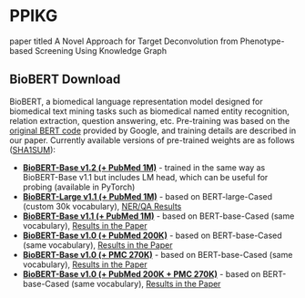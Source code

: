 # PPIKG
paper titled A Novel Approach for Target Deconvolution from Phenotype-based Screening Using Knowledge Graph

## BioBERT Download
BioBERT, a biomedical language representation model designed for biomedical text mining tasks such as biomedical named entity recognition, relation extraction, question answering, etc. Pre-training was based on the [original BERT code](https://github.com/google-research/bert) provided by Google, and training details are described in our paper. Currently available versions of pre-trained weights are as follows ([SHA1SUM](http://nlp.dmis.korea.edu/projects/biobert-2020-checkpoints/sha1sum.html)):

* **[BioBERT-Base v1.2 (+ PubMed 1M)](https://huggingface.co/dmis-lab/biobert-base-cased-v1.2)** - trained in the same way as BioBERT-Base v1.1 but includes LM head, which can be useful for probing (available in PyTorch)
* **[BioBERT-Large v1.1 (+ PubMed 1M)](http://nlp.dmis.korea.edu/projects/biobert-2020-checkpoints/biobert_large_v1.1_pubmed.tar.gz)** - based on BERT-large-Cased (custom 30k vocabulary), [NER/QA Results](https://github.com/dmis-lab/biobert/wiki/BioBERT-Large-Results)
* **[BioBERT-Base v1.1 (+ PubMed 1M)](http://nlp.dmis.korea.edu/projects/biobert-2020-checkpoints/biobert_v1.1_pubmed.tar.gz)** - based on BERT-base-Cased (same vocabulary), [Results in the Paper](http://doi.org/10.1093/bioinformatics/btz682)
* **[BioBERT-Base v1.0 (+ PubMed 200K)](http://nlp.dmis.korea.edu/projects/biobert-2020-checkpoints/biobert_v1.0_pubmed.tar.gz)** - based on BERT-base-Cased (same vocabulary), [Results in the Paper](http://doi.org/10.1093/bioinformatics/btz682)
* **[BioBERT-Base v1.0 (+ PMC 270K)](http://nlp.dmis.korea.edu/projects/biobert-2020-checkpoints/biobert_v1.0_pmc.tar.gz)** - based on BERT-base-Cased (same vocabulary), [Results in the Paper](http://doi.org/10.1093/bioinformatics/btz682)
* **[BioBERT-Base v1.0 (+ PubMed 200K + PMC 270K)](http://nlp.dmis.korea.edu/projects/biobert-2020-checkpoints/biobert_v1.0_pubmed_pmc.tar.gz)** - based on BERT-base-Cased (same vocabulary), [Results in the Paper](http://doi.org/10.1093/bioinformatics/btz682)
